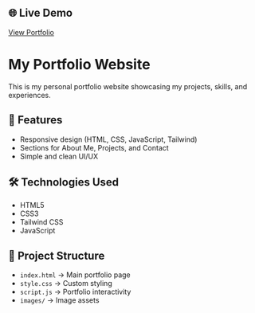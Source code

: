 ## 🌐 Live Demo
[View Portfolio](https://niieeyynamohd.github.io/my-portfolio/)

# My Portfolio Website

This is my personal portfolio website showcasing my projects, skills, and experiences.

## 🚀 Features
- Responsive design (HTML, CSS, JavaScript, Tailwind)
- Sections for About Me, Projects, and Contact
- Simple and clean UI/UX

## 🛠️ Technologies Used
- HTML5
- CSS3
- Tailwind CSS
- JavaScript

## 📂 Project Structure
- `index.html` → Main portfolio page
- `style.css` → Custom styling
- `script.js` → Portfolio interactivity
- `images/` → Image assets


